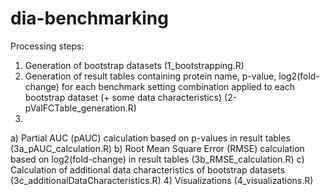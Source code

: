# dia-benchmarking

Processing steps:

1) Generation of bootstrap datasets (1_bootstrapping.R)
2) Generation of result tables containing protein name, p-value, log2(fold-change) for each benchmark setting combination applied to each bootstrap dataset (+ some data characteristics) (2-pValFCTable_generation.R)
3) 
  a) Partial AUC (pAUC) calculation based on p-values in result tables (3a_pAUC_calculation.R)
  b) Root Mean Square Error (RMSE) calculation based on log2(fold-change) in result tables (3b_RMSE_calculation.R)
  c) Calculation of additional data characteristics of bootstrap datasets (3c_additionalDataCharacteristics.R)
4) Visualizations (4_visualizations.R)

